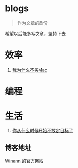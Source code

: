 # blogs

> 作为文章的备份

希望以后能多写文章，坚持下去

# 效率



1. [我为什么不买Mac](./Efficient/20200421/我为什么不买Mac.md)

# 编程



# 生活



1. [你从什么时候开始不敢定目标了](./Life/20200425/你从什么时候开始不敢定目标了.md)



## 博客地址
[Winann 的官方网站](http://www.swinann.com)

